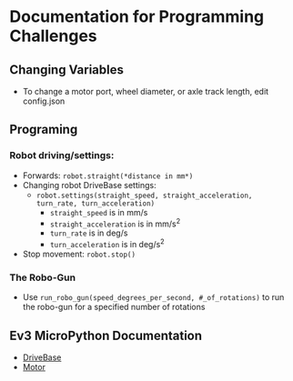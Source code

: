# Documentation for Programming Challenges
## Changing Variables
- To change a motor port, wheel diameter, or axle track length, edit config.json

## Programing
### Robot driving/settings:
- Forwards: ```robot.straight(*distance in mm*)```
- Changing robot DriveBase settings:
  - ```robot.settings(straight_speed, straight_acceleration, turn_rate, turn_acceleration)```
    - ``straight_speed`` is in mm/s
    - ```straight_acceleration``` is in mm/s<sup>2</sup>
    - ```turn_rate``` is in deg/s
    - ```turn_acceleration``` is in deg/s<sup>2</sup>
- Stop movement: ```robot.stop()```
### The Robo-Gun
- Use `run_robo_gun(speed_degrees_per_second, #_of_rotations)` to run the robo-gun for a specified number of rotations

## Ev3 MicroPython Documentation
- [DriveBase](https://pybricks.com/ev3-micropython/robotics.html#pybricks.robotics.DriveBase)
- [Motor](https://pybricks.com/ev3-micropython/ev3devices.html?highlight=motor#motors)